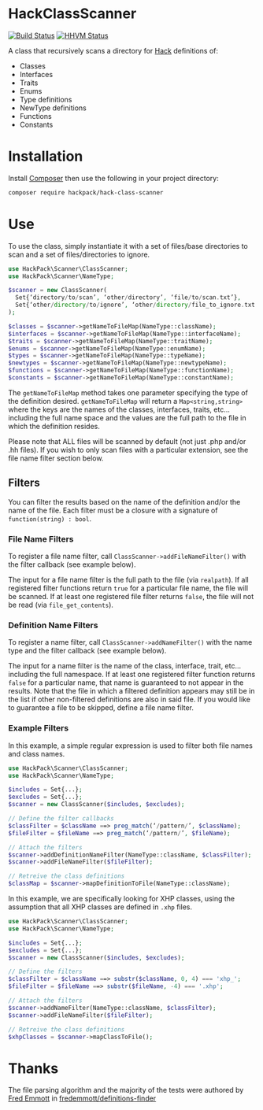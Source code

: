 HackClassScanner
================
[![Build Status](https://travis-ci.org/HackPack/HackClassScanner.svg)](https://travis-ci.org/HackPack/HackClassScanner)
[![HHVM Status](http://hhvm.h4cc.de/badge/hackpack/hack-class-scanner.svg)](http://hhvm.h4cc.de/package/hackpack/hack-class-scanner)

A class that recursively scans a directory for [Hack](http://hacklang.org/) definitions of:

* Classes
* Interfaces
* Traits
* Enums
* Type definitions
* NewType definitions
* Functions
* Constants

Installation
===========

Install [Composer](https://getcomposer.org/download/) then use the following in your project directory:

```bash
composer require hackpack/hack-class-scanner
```

Use
===

To use the class, simply instantiate it with a set of files/base directories to scan and a set of files/directories to ignore.

```php
use HackPack\Scanner\ClassScanner;
use HackPack\Scanner\NameType;

$scanner = new ClassScanner(
  Set{‘directory/to/scan’, ‘other/directory’, ‘file/to/scan.txt’},
  Set{‘other/directory/to/ignore’, ‘other/directory/file_to_ignore.txt’}
);

$classes = $scanner->getNameToFileMap(NameType::className);
$interfaces = $scanner->getNameToFileMap(NameType::interfaceName);
$traits = $scanner->getNameToFileMap(NameType::traitName);
$enums = $scanner->getNameToFileMap(NameType::enumName);
$types = $scanner->getNameToFileMap(NameType::typeName);
$newtypes = $scanner->getNameToFileMap(NameType::newtypeName);
$functions = $scanner->getNameToFileMap(NameType::functionName);
$constants = $scanner->getNameToFileMap(NameType::constantName);
```

The `getNameToFileMap` method takes one parameter specifying the type of the definition desired.  `getNameToFileMap` will return a `Map<string,string>` where the keys are the names of the classes, interfaces, traits, etc...
including the full name space and the values are the full path to the file in which the definition resides.

Please note that ALL files will be scanned by default (not just .php and/or .hh files).  If you wish to only scan files with a particular extension, see the file name filter section below.

## Filters

You can filter the results based on the name of the definition and/or the name of the file. Each filter must be a closure with a signature of `function(string) : bool`.

### File Name Filters

To register a file name filter, call `ClassScanner->addFileNameFilter()` with the filter callback (see example below).

The input for a file name filter is the full path to the file (via `realpath`).  If all registered filter functions return `true` for a particular file name, the file will be scanned.
If at least one registered file filter returns `false`, the file will not be read (via `file_get_contents`).

### Definition Name Filters

To register a name filter, call `ClassScanner->addNameFilter()` with the name type and the filter callback (see example below).

The input for a name filter is the name of the class, interface, trait, etc...  including the full namespace. If at least one registered filter function returns `false` for a particular name, that name
is guaranteed to not appear in the results. Note that the file in which a filtered definition appears may still be in the list if other non-filtered definitions are also in said file.
If you would like to guarantee a file to be skipped, define a file name filter.

### Example Filters

In this example, a simple regular expression is used to filter both file names and class names.
```php
use HackPack\Scanner\ClassScanner;
use HackPack\Scanner\NameType;

$includes = Set{...};
$excludes = Set{...};
$scanner = new ClassScanner($includes, $excludes);

// Define the filter callbacks
$classFilter = $className ==> preg_match(‘/pattern/’, $className);
$fileFilter = $fileName ==> preg_match(‘/pattern/’, $fileName);

// Attach the filters
$scanner->addDefinitionNameFilter(NameType::className, $classFilter);
$scanner->addFileNameFilter($fileFilter);

// Retreive the class definitions
$classMap = $scanner->mapDefinitionToFile(NameType::className);
```

In this example, we are specifically looking for XHP classes, using the assumption that all XHP classes are defined in `.xhp` files.
```php
use HackPack\Scanner\ClassScanner;
use HackPack\Scanner\NameType;

$includes = Set{...};
$excludes = Set{...};
$scanner = new ClassScanner($includes, $excludes);

// Define the filters
$classFilter = $className ==> substr($className, 0, 4) === 'xhp_';
$fileFilter = $fileName ==> substr($fileName, -4) === '.xhp';

// Attach the filters
$scanner->addNameFilter(NameType::className, $classFilter);
$scanner->addFileNameFilter($fileFilter);

// Retreive the class definitions
$xhpClasses = $scanner->mapClassToFile();
```

Thanks
======

The file parsing algorithm and the majority of the tests were authored by [Fred Emmott](https://github.com/fredemmott) in [fredemmott/definitions-finder](https://github.com/fredemmott/definitions-finder)

